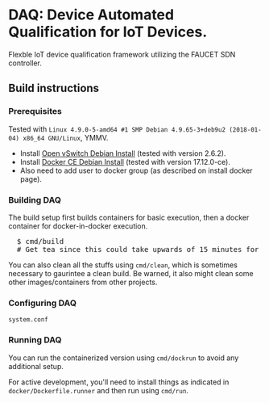 # DAQ: <b>D</b>evice <b>A</b>utomated <b>Q</b>ualification for IoT Devices.

Flexble IoT device qualification framework utilizing the FAUCET SDN controller.

## Build instructions

### Prerequisites

Tested with ```Linux 4.9.0-5-amd64 #1 SMP Debian 4.9.65-3+deb9u2 (2018-01-04) x86_64 GNU/Linux```, YMMV.

* Install [Open vSwitch Debian Install](http://docs.openvswitch.org/en/latest/intro/install/distributions/#debian)
  (tested with version 2.6.2).
* Install [Docker CE Debian Install](https://docs.docker.com/install/linux/docker-ce/debian/)
  (tested with version 17.12.0-ce).
* Also need to add user to docker group (as described on install docker page).

### Building DAQ

The build setup first builds containers for basic execution, then a docker container for docker-in-docker execution.

<pre>
  $ cmd/build
  # Get tea since this could take upwards of 15 minutes for a clean build.
</pre>

You can also clean all the stuffs using <code>cmd/clean</code>, which is sometimes necessary to gaurintee a clean build.
Be warned, it also might clean some other images/containers from other projects.

### Configuring DAQ

<code>system.conf</code>

### Running DAQ

You can run the containerized version using <code>cmd/dockrun</code> to avoid any additional setup.

For active development, you'll need to install things as indicated in <code>docker/Dockerfile.runner</code>
and then run using <code>cmd/run</code>.
